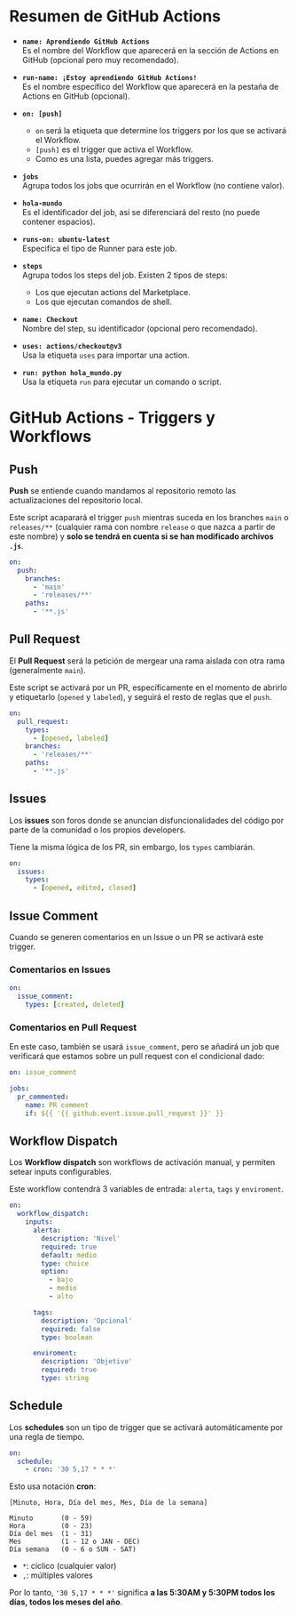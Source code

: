 # Resumen de GitHub Actions

- **`name: Aprendiendo GitHub Actions`**  
  Es el nombre del Workflow que aparecerá en la sección de Actions en GitHub (opcional pero muy recomendado).

- **`run-name: ¡Estoy aprendiendo GitHub Actions!`**  
  Es el nombre específico del Workflow que aparecerá en la pestaña de Actions en GitHub (opcional).

- **`on: [push]`**  
  - `on` será la etiqueta que determine los triggers por los que se activará el Workflow.  
  - `[push]` es el trigger que activa el Workflow.  
  - Como es una lista, puedes agregar más triggers.

- **`jobs`**  
  Agrupa todos los jobs que ocurrirán en el Workflow (no contiene valor).

- **`hola-mundo`**  
  Es el identificador del job, así se diferenciará del resto (no puede contener espacios).

- **`runs-on: ubuntu-latest`**  
  Especifica el tipo de Runner para este job.

- **`steps`**  
  Agrupa todos los steps del job. Existen 2 tipos de steps:  
  - Los que ejecutan actions del Marketplace.  
  - Los que ejecutan comandos de shell.

- **`name: Checkout`**  
  Nombre del step, su identificador (opcional pero recomendado).

- **`uses: actions/checkout@v3`**  
  Usa la etiqueta `uses` para importar una action.

- **`run: python hola_mundo.py`**  
  Usa la etiqueta `run` para ejecutar un comando o script.

# GitHub Actions - Triggers y Workflows

## Push

**Push** se entiende cuando mandamos al repositorio remoto las actualizaciones del repositorio local.

Este script acaparará el trigger `push` mientras suceda en los branches `main` o `releases/**` (cualquier rama con nombre `release` o que nazca a partir de este nombre) y **solo se tendrá en cuenta si se han modificado archivos `.js`**.

```yaml
on:
  push:
    branches:
      - 'main'
      - 'releases/**'
    paths:
      - '**.js'
```

## Pull Request

El **Pull Request** será la petición de mergear una rama aislada con otra rama (generalmente `main`).

Este script se activará por un PR, específicamente en el momento de abrirlo y etiquetarlo (`opened` y `labeled`), y seguirá el resto de reglas que el `push`.

```yaml
on:
  pull_request:
    types:
      - [opened, labeled]
    branches:
      - 'releases/**'
    paths:
      - '**.js'
```

## Issues

Los **issues** son foros donde se anuncian disfuncionalidades del código por parte de la comunidad o los propios developers.

Tiene la misma lógica de los PR, sin embargo, los `types` cambiarán.

```yaml
on:
  issues:
    types:
      - [opened, edited, closed]
```

## Issue Comment

Cuando se generen comentarios en un Issue o un PR se activará este trigger.

### Comentarios en Issues

```yaml
on:
  issue_comment: 
    types: [created, deleted]
```

### Comentarios en Pull Request

En este caso, también se usará `issue_comment`, pero se añadirá un job que verificará que estamos sobre un pull request con el condicional dado:

```yaml
on: issue_comment

jobs:
  pr_commented:
    name: PR comment
    if: ${{ '{{ github.event.issue.pull_request }}' }}
```

## Workflow Dispatch

Los **Workflow dispatch** son workflows de activación manual, y permiten setear inputs configurables.

Este workflow contendrá 3 variables de entrada: `alerta`, `tags` y `enviroment`.

```yaml
on: 
  workflow_dispatch:
    inputs:
      alerta:
        description: 'Nivel'
        required: true
        default: medio
        type: choice
        option:
          - bajo
          - medio
          - alto

      tags:
        description: 'Opcional'
        required: false
        type: boolean

      enviroment:
        description: 'Objetivo'
        required: true
        type: string
```

## Schedule

Los **schedules** son un tipo de trigger que se activará automáticamente por una regla de tiempo.

```yaml
on:
  schedule:
    - cron: '30 5,17 * * *'
```

Esto usa notación **cron**:

```
[Minuto, Hora, Día del mes, Mes, Día de la semana]

Minuto       (0 - 59)
Hora         (0 - 23)
Día del mes  (1 - 31)
Mes          (1 - 12 o JAN - DEC)
Día semana   (0 - 6 o SUN - SAT)
```

- `*`: cíclico (cualquier valor)
- `,`: múltiples valores

Por lo tanto, `'30 5,17 * * *'` significa **a las 5:30AM y 5:30PM todos los días, todos los meses del año**.
